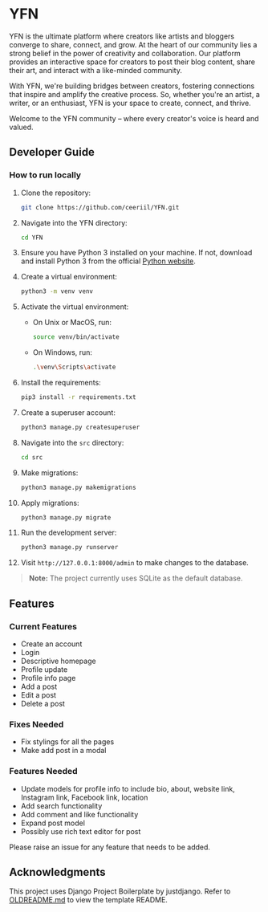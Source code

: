 # YFN

YFN is the ultimate platform where creators like artists and bloggers converge to share, connect, and grow. At the heart of our community lies a strong belief in the power of creativity and collaboration. Our platform provides an interactive space for creators to post their blog content, share their art, and interact with a like-minded community.

With YFN, we're building bridges between creators, fostering connections that inspire and amplify the creative process. So, whether you're an artist, a writer, or an enthusiast, YFN is your space to create, connect, and thrive.

Welcome to the YFN community – where every creator's voice is heard and valued.

## Developer Guide

### How to run locally

1. Clone the repository:

   ```sh
   git clone https://github.com/ceeriil/YFN.git
   ```

2. Navigate into the YFN directory:

   ```sh
   cd YFN
   ```

3. Ensure you have Python 3 installed on your machine. If not, download and install Python 3 from the official [Python website](https://www.python.org/).

4. Create a virtual environment:

   ```sh
   python3 -m venv venv
   ```

5. Activate the virtual environment:

   - On Unix or MacOS, run:
     ```sh
     source venv/bin/activate
     ```
   - On Windows, run:
     ```sh
     .\venv\Scripts\activate
     ```

6. Install the requirements:

   ```sh
   pip3 install -r requirements.txt
   ```

7. Create a superuser account:

   ```sh
   python3 manage.py createsuperuser
   ```

8. Navigate into the `src` directory:

   ```sh
   cd src
   ```

9. Make migrations:

   ```sh
   python3 manage.py makemigrations
   ```

10. Apply migrations:

    ```sh
    python3 manage.py migrate
    ```

11. Run the development server:

    ```sh
    python3 manage.py runserver
    ```

12. Visit `http://127.0.0.1:8000/admin` to make changes to the database.

> **Note:** The project currently uses SQLite as the default database.

## Features

### Current Features

- Create an account
- Login
- Descriptive homepage
- Profile update
- Profile info page
- Add a post
- Edit a post
- Delete a post

### Fixes Needed

- Fix stylings for all the pages 
- Make add post in a modal

### Features Needed

- Update models for profile info to include bio, about, website link, Instagram link, Facebook link, location
- Add search functionality
- Add comment and like functionality
- Expand post model
- Possibly use rich text editor for post

Please raise an issue for any feature that needs to be added.

## Acknowledgments

This project uses Django Project Boilerplate by justdjango. Refer to [OLDREADME.md](docs/OLDREADME.md) to view the template README.
